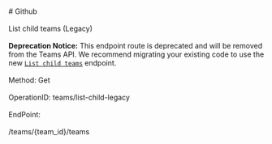 <br>#     Github</br>
<br>List child teams (Legacy)</br>
<br>**Deprecation Notice:** This endpoint route is deprecated and will be removed from the Teams API. We recommend migrating your existing code to use the new [`List child teams`](https://developer.github.com/v3/teams/#list-child-teams) endpoint.</br>
<br>Method: Get</br>
<br>OperationID: teams/list-child-legacy</br>
<br>EndPoint:</br>
<br>/teams/{team_id}/teams</br>
